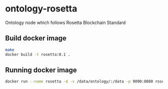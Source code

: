 # ontology-rosetta
Ontology node which follows Rosetta Blockchain Standard
## Build docker image

```sh
make
docker build -t rosetta:0.1 .
```

## Running docker image

```sh
docker run --name rosetta -d -v /data/ontology/:/data -p 9090:8080 rosetta:0.1
```
